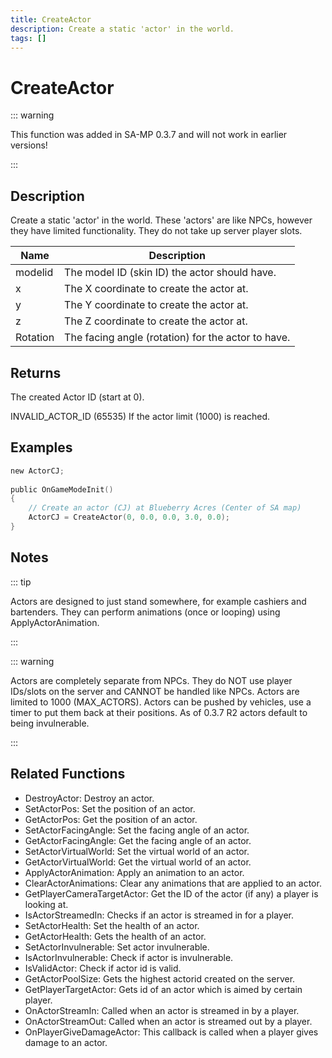 ```yaml
---
title: CreateActor
description: Create a static 'actor' in the world.
tags: []
---
```


# CreateActor

::: warning

This function was added in SA-MP 0.3.7 and will not work in earlier versions!

:::

## Description

Create a static 'actor' in the world. These 'actors' are like NPCs, however they have limited functionality. They do not take up server player slots.

| Name     | Description                                        |
| -------- | -------------------------------------------------- |
| modelid  | The model ID (skin ID) the actor should have.      |
| x        | The X coordinate to create the actor at.           |
| y        | The Y coordinate to create the actor at.           |
| z        | The Z coordinate to create the actor at.           |
| Rotation | The facing angle (rotation) for the actor to have. |

## Returns

The created Actor ID (start at 0).

INVALID_ACTOR_ID (65535) If the actor limit (1000) is reached.

## Examples

```c
new ActorCJ;
 
public OnGameModeInit()
{
    // Create an actor (CJ) at Blueberry Acres (Center of SA map)
    ActorCJ = CreateActor(0, 0.0, 0.0, 3.0, 0.0);
}
```

## Notes

::: tip

Actors are designed to just stand somewhere, for example cashiers and bartenders. They can perform animations (once or looping) using ApplyActorAnimation.

:::

::: warning

Actors are completely separate from NPCs. They do NOT use player IDs/slots on the server and CANNOT be handled like NPCs.
Actors are limited to 1000 (MAX_ACTORS).
Actors can be pushed by vehicles, use a timer to put them back at their positions.
As of 0.3.7 R2 actors default to being invulnerable.

:::

## Related Functions

- DestroyActor: Destroy an actor.
- SetActorPos: Set the position of an actor.
- GetActorPos: Get the position of an actor.
- SetActorFacingAngle: Set the facing angle of an actor.
- GetActorFacingAngle: Get the facing angle of an actor.
- SetActorVirtualWorld: Set the virtual world of an actor.
- GetActorVirtualWorld: Get the virtual world of an actor.
- ApplyActorAnimation: Apply an animation to an actor.
- ClearActorAnimations: Clear any animations that are applied to an actor.
- GetPlayerCameraTargetActor: Get the ID of the actor (if any) a player is looking at.
- IsActorStreamedIn: Checks if an actor is streamed in for a player.
- SetActorHealth: Set the health of an actor.
- GetActorHealth: Gets the health of an actor.
- SetActorInvulnerable: Set actor invulnerable.
- IsActorInvulnerable: Check if actor is invulnerable.
- IsValidActor: Check if actor id is valid.
- GetActorPoolSize: Gets the highest actorid created on the server.
- GetPlayerTargetActor: Gets id of an actor which is aimed by certain player.
- OnActorStreamIn: Called when an actor is streamed in by a player.
- OnActorStreamOut: Called when an actor is streamed out by a player.
- OnPlayerGiveDamageActor: This callback is called when a player gives damage to an actor.
